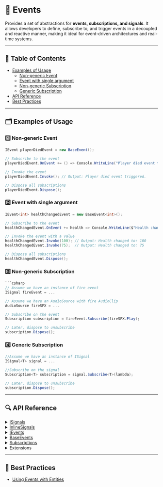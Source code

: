 # 🧩 Events

Provides a set of abstractions for **events, subscriptions, and signals**. It allows developers to define, subscribe to,
and trigger events in a decoupled and reactive manner, making it ideal for event-driven architectures and real-time
systems.

---

## 📑 Table of Contents

- [Examples of Usage](#-examples-of-usage)
    - [Non-generic Event](#ex-1)
    - [Event with single argument](#ex-2)
    - [Non-generic Subscription](#ex-3)
    - [Generic Subscription](#ex-4)
- [API Reference](#-api-reference)
- [Best Practices](#-best-practices)

---

## 🗂 Examples of Usage

### 1️⃣ Non-generic Event <div id="ex-1"></div>

```csharp
IEvent playerDiedEvent = new BaseEvent();

// Subscribe to the event
playerDiedEvent.OnEvent += () => Console.WriteLine("Player died event triggered.");

// Invoke the event
playerDiedEvent.Invoke(); // Output: Player died event triggered.

// Dispose all subscriptions
playerDiedEvent.Dispose();
```

### 2️⃣ Event with single argument <div id="ex-2"></div>

```csharp
IEvent<int> healthChangedEvent = new BaseEvent<int>();

// Subscribe to the event
healthChangedEvent.OnEvent += health => Console.WriteLine($"Health changed to: {health}");

// Invoke the event with a value
healthChangedEvent.Invoke(100); // Output: Health changed to: 100
healthChangedEvent.Invoke(75);  // Output: Health changed to: 75

// Dispose all subscriptions
healthChangedEvent.Dispose();
```

### 3️⃣ Non-generic Subscription <div id="ex-3"></div>

```csharp
```csharp
// Assume we have an instance of fire event
ISignal fireEvent = ...

// Assume we have an AudioSource with fire AudioClip 
AudioSource fireSFX = ...

// Subscribe on the event    
Subscription subscription = fireEvent.Subscribe(fireSFX.Play);

// Later, dispose to unsubscribe
subscription.Dispose();
```

### 4️⃣ Generic Subscription <div id="ex-4"></div>

```csharp
//Assume we have an instance of ISignal
ISignal<T> signal = ...

//Subscribe on the signal
Subscription<T> subscription = signal.Subscribe<T>(lambda);

// Later, dispose to unsubscribe
subscription.Dispose();
```

---

## 🔍 API Reference

 <details>
    <summary><a href="ISignals.md">ISignals</a></summary>
    <ul>
      <li><a href="ISignal.md">ISignal</a></li>
      <li><a href="ISignal%601.md">ISignal&lt;T&gt;</a></li>
      <li><a href="ISignal%602.md">ISignal&lt;T1, T2&gt;</a></li>
      <li><a href="ISignal%603.md">ISignal&lt;T1, T2, T3&gt;</a></li>
      <li><a href="ISignal%604.md">ISignal&lt;T1, T2, T3, T4&gt;</a></li>
    </ul>
  </details>

  <details>
    <summary><a href="InlineSignals.md">InlineSignals</a></summary>
    <ul>
      <li><a href="InlineSignal.md">InlineSignal</a></li>
      <li><a href="InlineSignal%601.md">InlineSignal&lt;T&gt;</a></li>
      <li><a href="InlineSignal%602.md">InlineSignal&lt;T1, T2&gt;</a></li>
      <li><a href="InlineSignal%603.md">InlineSignal&lt;T1, T2, T3&gt;</a></li>
      <li><a href="InlineSignal%604.md">InlineSignal&lt;T1, T2, T3, T4&gt;</a></li>
    </ul>
  </details>

  <details>
    <summary><a href="IEvents.md">IEvents</a></summary>
    <ul>
      <li><a href="IEvent.md">IEvent</a></li>
      <li><a href="IEvent%601.md">IEvent&lt;T&gt;</a></li>
      <li><a href="IEvent%602.md">IEvent&lt;T1, T2&gt;</a></li>
      <li><a href="IEvent%603.md">IEvent&lt;T1, T2, T3&gt;</a></li>
      <li><a href="IEvent%604.md">IEvent&lt;T1, T2, T3, T4&gt;</a></li>
    </ul>
  </details>

  <details>
    <summary><a href="BaseEvents.md">BaseEvents</a></summary>
    <ul>
      <li><a href="BaseEvent.md">BaseEvent</a></li>
      <li><a href="BaseEvent%601.md">BaseEvent&lt;T&gt;</a></li>
      <li><a href="BaseEvent%602.md">BaseEvent&lt;T1, T2&gt;</a></li>
      <li><a href="BaseEvent%603.md">BaseEvent&lt;T1, T2, T3&gt;</a></li>
      <li><a href="BaseEvent%604.md">BaseEvent&lt;T1, T2, T3, T4&gt;</a></li>
    </ul>
  </details>

  <details>
    <summary><a href="Subscriptions.md">Subscriptions</a></summary>
    <ul>
      <li><a href="Subscription.md">Subscription</a></li>
      <li><a href="Subscription%601.md">Subscription&lt;T&gt;</a></li>
      <li><a href="Subscription%602.md">Subscription&lt;T1, T2&gt;</a></li>
      <li><a href="Subscription%603.md">Subscription&lt;T1, T2, T3&gt;</a></li>
      <li><a href="Subscription%604.md">Subscription&lt;T1, T2, T3, T4&gt;</a></li>
    </ul>
  </details>

  <details>
    <summary>Extensions</summary>
    <ul>
      <li><a href="ExtensionsSubscribe.md">Subscribe</a></li>
      <li><a href="ExtensionsUnsubscribe.md">Unsubscribe</a></li>
      <li><a href="ExtensionsSubscribeRange.md">SubscribeRange</a></li>
      <li><a href="ExtensionsUnsubscribeRange.md">UnsubscribeRange</a></li>
    </ul>
  </details>

---

## 📌 Best Practices

- [Using Events with Entities](../../BestPractices/UsingEvents.md)